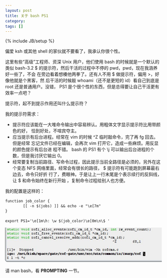 ```yaml
---
layout: post
title: 关于 bash PS1
category:
tags: []
---
```

{% include JB/setup %}

偏爱 ksh 或其他 shell 的家伙就不要看了，我承认你很个性。

这里有些“高级”工程师、资深 Unix 用户，他们使用 bash 的时候就是一个默认的类似
bash-3.2 $ 的提示符，然后干活的过程中不停的 pwd，pwd，现在我涵养好一些了，不会
在旁边看着想楱他两拳了。还有人不用 $ 做提示符，偏用 &gt;，好像他就是个黑客，然
后干活的时候敲 whoami（还不是更短的 id）看自己到底是 root 还是普通用户。没错，
PS1 是个很个性的东西，但是总得要让自己干活更有效率一点吧？

提示符，起不到提示作用还叫什么提示符？

我的提示符需求：

- 提示符应该能在一大堆命令输出中容易辨认。用粗体文字显示提示符比用带颜色的好，
  恰到好处，不喧宾夺主。
- 应当提示有后台进程。经常在 vim 的时候 ^Z 临时敲命令，完了再 fg 回去。但是经常
  忘记文件已经在编辑，会再次 vim 打开它，造成一些麻烦。用反显的颜色提示有后台进
  程不错。 bash 的 PS1 有个 \j 可以输出后台进程的个数，但是我讨厌它输出 0。
- 经常要复制当前路径、写命令过程，因此提示当前全路径是必须的，另外在这个变态
  NFS 网络里面，经常会有很长的路径， $ 提示符有可能跑到屏幕最右边去，命令只好折
  行了，费眼神。于是让上一行末尾是个表示续行的反斜线，让 $ 和命令始终在新行开始
  ，复制命令过程给别人也方便。

我的配置是这样的：

    function job_color {
            [[ -n $(jobs) ]] && echo -e "\e[7m"
    }

    export PS1='\e[1m\h: \w $(job_color)\e[0m\n\$ '

<img src="/image/2007/PS1.jpg" alt="PS1" />

请 man bash，看 **PROMPTING** 一节。
